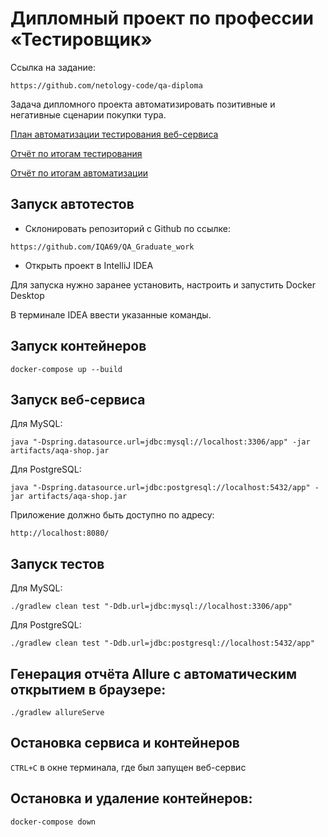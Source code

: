 # Дипломный проект по профессии «Тестировщик»

Ссылка на задание:

`https://github.com/netology-code/qa-diploma`

Задача дипломного проекта автоматизировать позитивные и негативные сценарии покупки тура.

[План автоматизации тестирования веб-сервиса](https://github.com/IQA69/QA_Graduate_work/blob/main/Plan.md)

[Отчёт по итогам тестирования](https://github.com/IQA69/QA_Graduate_work/blob/main/docs/Report.md)

[Отчёт по итогам автоматизации](https://github.com/IQA69/QA_Graduate_work/blob/main/docs/Summary.md)

## Запуск автотестов

- Склонировать репозиторий с Github по ссылке:

`https://github.com/IQA69/QA_Graduate_work`

- Открыть проект в IntelliJ IDEA

Для запуска нужно заранее установить, настроить и запустить Docker Desktop

В терминале IDEA ввести указанные команды.

## Запуск контейнеров

`docker-compose up --build`

## Запуск веб-сервиса

Для MySQL:

`java "-Dspring.datasource.url=jdbc:mysql://localhost:3306/app" -jar artifacts/aqa-shop.jar`

Для PostgreSQL:

`java "-Dspring.datasource.url=jdbc:postgresql://localhost:5432/app" -jar artifacts/aqa-shop.jar`

Приложение должно быть доступно по адресу:

`http://localhost:8080/`

## Запуск тестов

Для MySQL:

`./gradlew clean test "-Ddb.url=jdbc:mysql://localhost:3306/app"`

Для PostgreSQL:

`./gradlew clean test "-Ddb.url=jdbc:postgresql://localhost:5432/app"`

## Генерация отчёта Allure с автоматическим открытием в браузере:

`./gradlew allureServe`

## Остановка сервиса и контейнеров

`CTRL+C` в окне терминала, где был запущен веб-сервис

## Остановка и удаление контейнеров:

`docker-compose down`